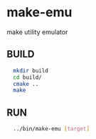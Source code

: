 # make-emu
  make utility emulator

## BUILD
```bash
  mkdir build
  cd build/
  cmake ..
  make
```
## RUN
```bash
  ../bin/make-emu [target]
```
